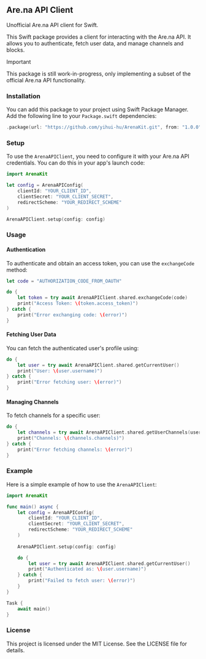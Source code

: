 ## Are.na API Client

Unofficial Are.na API client for Swift.

This Swift package provides a client for interacting with the Are.na API. It allows you to authenticate, fetch user data, and manage channels and blocks.

> [!IMPORTANT]  
> This package is still work-in-progress, only implementing a subset of the official Are.na API functionality.

### Installation

You can add this package to your project using Swift Package Manager. Add the following line to your `Package.swift` dependencies:

```swift
.package(url: "https://github.com/yihui-hu/ArenaKit.git", from: "1.0.0")
```

### Setup

To use the `ArenaAPIClient`, you need to configure it with your Are.na API credentials. You can do this in your app's launch code:

```swift
import ArenaKit

let config = ArenaAPIConfig(
    clientId: "YOUR_CLIENT_ID", 
    clientSecret: "YOUR_CLIENT_SECRET", 
    redirectScheme: "YOUR_REDIRECT_SCHEME"
)

ArenaAPIClient.setup(config: config)
```

### Usage

#### Authentication

To authenticate and obtain an access token, you can use the `exchangeCode` method:

```swift
let code = "AUTHORIZATION_CODE_FROM_OAUTH"

do {
    let token = try await ArenaAPIClient.shared.exchangeCode(code)
    print("Access Token: \(token.access_token)")
} catch {
    print("Error exchanging code: \(error)")
}
```

#### Fetching User Data

You can fetch the authenticated user's profile using:

```swift
do {
    let user = try await ArenaAPIClient.shared.getCurrentUser()
    print("User: \(user.username)")
} catch {
    print("Error fetching user: \(error)")
}
```

#### Managing Channels

To fetch channels for a specific user:

```swift
do {
    let channels = try await ArenaAPIClient.shared.getUserChannels(userId: user.id)
    print("Channels: \(channels.channels)")
} catch {
    print("Error fetching channels: \(error)")
}
```

### Example

Here is a simple example of how to use the `ArenaAPIClient`:

```swift
import ArenaKit

func main() async {
    let config = ArenaAPIConfig(
        clientId: "YOUR_CLIENT_ID", 
        clientSecret: "YOUR_CLIENT_SECRET", 
        redirectScheme: "YOUR_REDIRECT_SCHEME"
    )
    
    ArenaAPIClient.setup(config: config)

    do {
        let user = try await ArenaAPIClient.shared.getCurrentUser()
        print("Authenticated as: \(user.username)")
    } catch {
        print("Failed to fetch user: \(error)")
    }
}

Task {
    await main()
}
```

### License

This project is licensed under the MIT License. See the LICENSE file for details.
